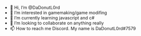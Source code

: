 - 👋 Hi, I’m @DaDonutL0rd
- 👀 I’m interested in gamemaking/game modifing
- 🌱 I’m currently learning javascript and c#
- 💞️ I’m looking to collaborate on anything really
- 📫 How to reach me Discord. My name is DaDonutL0rd#7579

<!---
DaDonutL0rd/DaDonutL0rd is a ✨ special ✨ repository because its `README.md` (this file) appears on your GitHub profile.
You can click the Preview link to take a look at your changes.
--->

